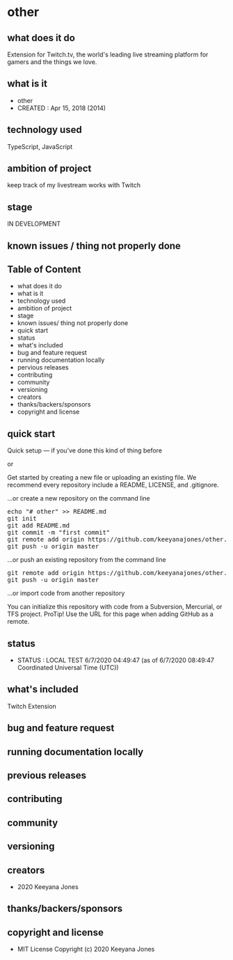 # other

## what does it do
Extension for Twitch.tv, the world's leading live streaming platform for gamers and the things we love. 

## what is it
- other
- CREATED : Apr 15, 2018 (2014)

## technology used
TypeScript, JavaScript

## ambition of project
keep track of my livestream works with Twitch

## stage
IN DEVELOPMENT

## known issues / thing not properly done 

## Table of Content
- what does it do 
- what is it
- technology used
- ambition of project
- stage
- known issues/ thing not properly done
- quick start
- status
- what's included
- bug and feature request
- running documentation locally
- pervious releases
- contributing
- community 
- versioning
- creators
- thanks/backers/sponsors
- copyright and license

## quick start
Quick setup — if you’ve done this kind of thing before

or

Get started by creating a new file or uploading an existing file. We recommend every repository include a README, LICENSE, and .gitignore.

…or create a new repository on the command line

<pre>
echo "# other" >> README.md
git init
git add README.md
git commit -m "first commit"
git remote add origin https://github.com/keeyanajones/other.git
git push -u origin master
</pre>                

…or push an existing repository from the command line

<pre>
git remote add origin https://github.com/keeyanajones/other.git
git push -u origin master
</pre>

…or import code from another repository

You can initialize this repository with code from a Subversion, Mercurial, or TFS project.
ProTip! Use the URL for this page when adding GitHub as a remote. 

## status
- STATUS : LOCAL TEST 6/7/2020 04:49:47 (as of 6/7/2020 08:49:47 Coordinated Universal Time (UTC))

## what's included
Twitch Extension
    
## bug and feature request

## running documentation locally

## previous releases

## contributing

## community
 
## versioning

## creators
 - 2020 Keeyana Jones

## thanks/backers/sponsors

## copyright and license 
 - MIT License Copyright (c) 2020 Keeyana Jones
